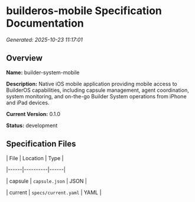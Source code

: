 # builderos-mobile Specification Documentation

*Generated: 2025-10-23 11:17:01*

## Overview

**Name:** builder-system-mobile

**Description:** Native iOS mobile application providing mobile access to BuilderOS capabilities,
including capsule management, agent coordination, system monitoring, and on-the-go
Builder System operations from iPhone and iPad devices.


**Current Version:** 0.1.0

**Status:** development


## Specification Files

| File | Location | Type |

|------|----------|------|

| capsule | `capsule.json` | JSON |

| current | `specs/current.yaml` | YAML |
